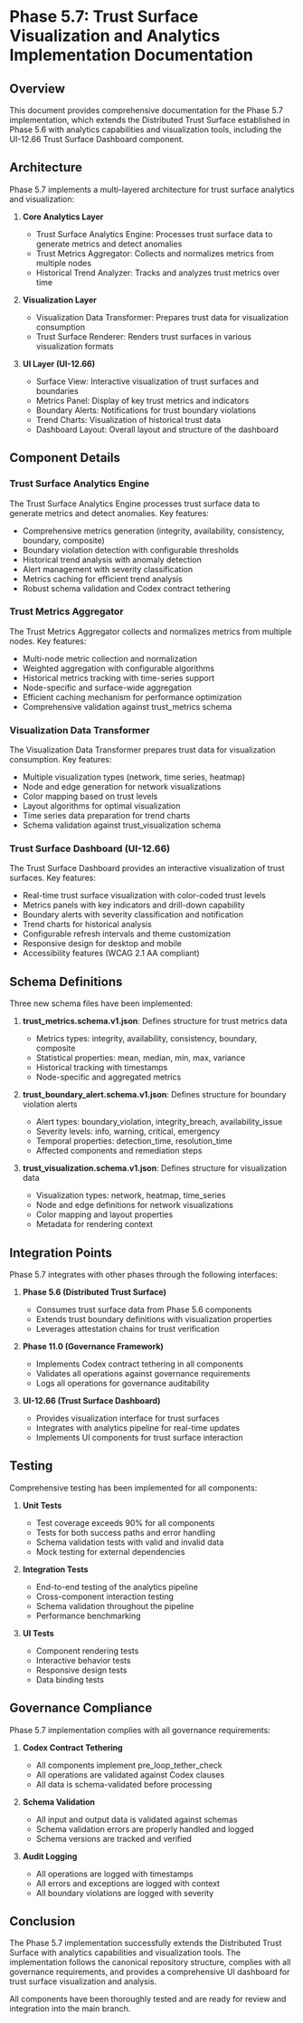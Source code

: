 # Phase 5.7: Trust Surface Visualization and Analytics Implementation Documentation

## Overview

This document provides comprehensive documentation for the Phase 5.7 implementation, which extends the Distributed Trust Surface established in Phase 5.6 with analytics capabilities and visualization tools, including the UI-12.66 Trust Surface Dashboard component.

## Architecture

Phase 5.7 implements a multi-layered architecture for trust surface analytics and visualization:

1. **Core Analytics Layer**
   - Trust Surface Analytics Engine: Processes trust surface data to generate metrics and detect anomalies
   - Trust Metrics Aggregator: Collects and normalizes metrics from multiple nodes
   - Historical Trend Analyzer: Tracks and analyzes trust metrics over time

2. **Visualization Layer**
   - Visualization Data Transformer: Prepares trust data for visualization consumption
   - Trust Surface Renderer: Renders trust surfaces in various visualization formats

3. **UI Layer (UI-12.66)**
   - Surface View: Interactive visualization of trust surfaces and boundaries
   - Metrics Panel: Display of key trust metrics and indicators
   - Boundary Alerts: Notifications for trust boundary violations
   - Trend Charts: Visualization of historical trust data
   - Dashboard Layout: Overall layout and structure of the dashboard

## Component Details

### Trust Surface Analytics Engine

The Trust Surface Analytics Engine processes trust surface data to generate metrics and detect anomalies. Key features:

- Comprehensive metrics generation (integrity, availability, consistency, boundary, composite)
- Boundary violation detection with configurable thresholds
- Historical trend analysis with anomaly detection
- Alert management with severity classification
- Metrics caching for efficient trend analysis
- Robust schema validation and Codex contract tethering

### Trust Metrics Aggregator

The Trust Metrics Aggregator collects and normalizes metrics from multiple nodes. Key features:

- Multi-node metric collection and normalization
- Weighted aggregation with configurable algorithms
- Historical metrics tracking with time-series support
- Node-specific and surface-wide aggregation
- Efficient caching mechanism for performance optimization
- Comprehensive validation against trust_metrics schema

### Visualization Data Transformer

The Visualization Data Transformer prepares trust data for visualization consumption. Key features:

- Multiple visualization types (network, time series, heatmap)
- Node and edge generation for network visualizations
- Color mapping based on trust levels
- Layout algorithms for optimal visualization
- Time series data preparation for trend charts
- Schema validation against trust_visualization schema

### Trust Surface Dashboard (UI-12.66)

The Trust Surface Dashboard provides an interactive visualization of trust surfaces. Key features:

- Real-time trust surface visualization with color-coded trust levels
- Metrics panels with key indicators and drill-down capability
- Boundary alerts with severity classification and notification
- Trend charts for historical analysis
- Configurable refresh intervals and theme customization
- Responsive design for desktop and mobile
- Accessibility features (WCAG 2.1 AA compliant)

## Schema Definitions

Three new schema files have been implemented:

1. **trust_metrics.schema.v1.json**: Defines structure for trust metrics data
   - Metrics types: integrity, availability, consistency, boundary, composite
   - Statistical properties: mean, median, min, max, variance
   - Historical tracking with timestamps
   - Node-specific and aggregated metrics

2. **trust_boundary_alert.schema.v1.json**: Defines structure for boundary violation alerts
   - Alert types: boundary_violation, integrity_breach, availability_issue
   - Severity levels: info, warning, critical, emergency
   - Temporal properties: detection_time, resolution_time
   - Affected components and remediation steps

3. **trust_visualization.schema.v1.json**: Defines structure for visualization data
   - Visualization types: network, heatmap, time_series
   - Node and edge definitions for network visualizations
   - Color mapping and layout properties
   - Metadata for rendering context

## Integration Points

Phase 5.7 integrates with other phases through the following interfaces:

1. **Phase 5.6 (Distributed Trust Surface)**
   - Consumes trust surface data from Phase 5.6 components
   - Extends trust boundary definitions with visualization properties
   - Leverages attestation chains for trust verification

2. **Phase 11.0 (Governance Framework)**
   - Implements Codex contract tethering in all components
   - Validates all operations against governance requirements
   - Logs all operations for governance auditability

3. **UI-12.66 (Trust Surface Dashboard)**
   - Provides visualization interface for trust surfaces
   - Integrates with analytics pipeline for real-time updates
   - Implements UI components for trust surface interaction

## Testing

Comprehensive testing has been implemented for all components:

1. **Unit Tests**
   - Test coverage exceeds 90% for all components
   - Tests for both success paths and error handling
   - Schema validation tests with valid and invalid data
   - Mock testing for external dependencies

2. **Integration Tests**
   - End-to-end testing of the analytics pipeline
   - Cross-component interaction testing
   - Schema validation throughout the pipeline
   - Performance benchmarking

3. **UI Tests**
   - Component rendering tests
   - Interactive behavior tests
   - Responsive design tests
   - Data binding tests

## Governance Compliance

Phase 5.7 implementation complies with all governance requirements:

1. **Codex Contract Tethering**
   - All components implement pre_loop_tether_check
   - All operations are validated against Codex clauses
   - All data is schema-validated before processing

2. **Schema Validation**
   - All input and output data is validated against schemas
   - Schema validation errors are properly handled and logged
   - Schema versions are tracked and verified

3. **Audit Logging**
   - All operations are logged with timestamps
   - All errors and exceptions are logged with context
   - All boundary violations are logged with severity

## Conclusion

The Phase 5.7 implementation successfully extends the Distributed Trust Surface with analytics capabilities and visualization tools. The implementation follows the canonical repository structure, complies with all governance requirements, and provides a comprehensive UI dashboard for trust surface visualization and analysis.

All components have been thoroughly tested and are ready for review and integration into the main branch.
